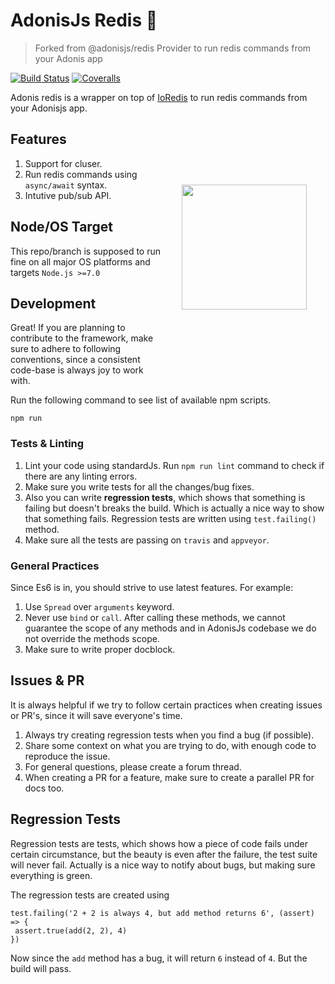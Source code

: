 # AdonisJs Redis 🚀

> Forked from @adonisjs/redis
> Provider to run redis commands from your Adonis app

<!-- [![NPM Version][npm-image]][npm-url] -->
[![Build Status][travis-image]][travis-url]
[![Coveralls][coveralls-image]][coveralls-url]

Adonis redis is a wrapper on top of [IoRedis](https://github.com/luin/ioredis) to run redis commands from your Adonisjs app.

<img src="http://res.cloudinary.com/adonisjs/image/upload/q_100/v1497112678/adonis-purple_pzkmzt.svg" width="200px" align="right" hspace="30px" vspace="100px">

## Features

1. Support for cluser.
2. Run redis commands using `async/await` syntax.
3. Intutive pub/sub API.


## Node/OS Target

This repo/branch is supposed to run fine on all major OS platforms and targets `Node.js >=7.0`

## Development

Great! If you are planning to contribute to the framework, make sure to adhere to following conventions, since a consistent code-base is always joy to work with.

Run the following command to see list of available npm scripts.

```
npm run
```

### Tests & Linting

1. Lint your code using standardJs. Run `npm run lint` command to check if there are any linting errors.
2. Make sure you write tests for all the changes/bug fixes.
3. Also you can write **regression tests**, which shows that something is failing but doesn't breaks the build. Which is actually a nice way to show that something fails. Regression tests are written using `test.failing()` method.
4. Make sure all the tests are passing on `travis` and `appveyor`.

### General Practices

Since Es6 is in, you should strive to use latest features. For example:

1. Use `Spread` over `arguments` keyword.
2. Never use `bind` or `call`. After calling these methods, we cannot guarantee the scope of any methods and in AdonisJs codebase we do not override the methods scope.
3. Make sure to write proper docblock.

## Issues & PR

It is always helpful if we try to follow certain practices when creating issues or PR's, since it will save everyone's time.

1. Always try creating regression tests when you find a bug (if possible).
2. Share some context on what you are trying to do, with enough code to reproduce the issue.
3. For general questions, please create a forum thread.
4. When creating a PR for a feature, make sure to create a parallel PR for docs too.


## Regression Tests

Regression tests are tests, which shows how a piece of code fails under certain circumstance, but the beauty is even after the failure, the test suite will never fail. Actually is a nice way to notify about bugs, but making sure everything is green.

The regression tests are created using

```
test.failing('2 + 2 is always 4, but add method returns 6', (assert) => {
 assert.true(add(2, 2), 4)
})
```

Now since the `add` method has a bug, it will return `6` instead of `4`. But the build will pass.

<!-- [npm-image]: https://img.shields.io/npm/v/@adonisjs/redis.svg?style=flat-square
[npm-url]: https://npmjs.org/package/@adonisjs/redis -->

[travis-image]: https://travis-ci.org/renzosunico/redis.svg?branch=v2.1.0
[travis-url]: https://travis-ci.org/renzosunico/redis

[coveralls-image]: https://coveralls.io/repos/github/renzosunico/redis/badge.svg
[coveralls-url]: https://coveralls.io/github/renzosunico/redis
